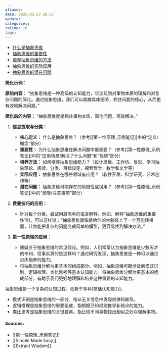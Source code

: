 ```yaml
---
aliases: 
date: 2025-03-23 20:35
update: 
categories: 
rating: 10
tags:
---
```

- [什么是抽象思维](#什么是抽象思维)
- [抽象思维的重要性](#抽象思维的重要性)
- [培养抽象思维的方法](#培养抽象思维的方法)
- [抽象思维的实际应用](#抽象思维的实际应用)
- [抽象思维的潜在问题](#抽象思维的潜在问题)


**简化示例：**

**原始内容：** “抽象思维是一种高级的认知能力，它涉及到对事物本质的理解和对复杂问题的简化。通过抽象思维，我们可以超越具体细节，抓住问题的核心，从而更有效地解决问题。”

**简化后的内容：** “抽象思维就是抓住事物本质，简化问题，高效解决。”

1.  **信息提取与分类：**
    *   **核心定义：** 什么是抽象思维？（参考[[第一性原理_示例笔记]]中的“定义/概念”部分）
    *   **重要性：** 为什么抽象思维在解决问题中很重要？（参考[[第一性原理_示例笔记]]中的“应用场景/解决了什么问题”和“优势”部分）
    *   **培养方法：** 如何培养抽象思维能力？（设计思维、工作坊、反思、学习抽象理论、阅读、分类、目标设定、探索哲学、数学和文学等）
    *   **实际应用：** 抽象思维在哪些领域有应用？（软件开发、科学研究、艺术创作等）
    *   **潜在问题：** 抽象思维可能存在的局限性或误用？（参考[[第一性原理_示例笔记]]中的“局限/注意事项”部分）

2.  **费曼技巧的应用：**
    *   针对每个分类，尝试用最简单的语言解释。例如，解释“抽象思维的重要性”时，可以这样说：“抽象思维就像是给你的大脑装上了一个万能转换器，让你能把复杂的问题变成简单的模型，更容易找到解决办法。”
  

3.  **第一性原理的应用：**
    *   质疑关于抽象思维的常见假设。例如，人们常常认为抽象思维是少数天才的专利，但事实真的是这样吗？通过研究发现，抽象思维是一种可以通过训练培养的能力。
    *   将抽象思维分解为更基本的组成部分。例如，抽象思维可能涉及到模式识别、逻辑推理、类比思考等基本认知能力。将抽象思维分解为更基本的组成部分，有助于我们更好地理解和培养这种重要的认知能力。

  抽象思维是一个复杂的认知过程，依赖于多种[基础认知能力]。
*   模式识别是抽象思维的一部分，指从无关信息中发现规律和联系。
*   逻辑推理是抽象思维的重要组成，指根据已知规则推导新结论的能力。
*   类比思考是抽象思维的关键要素，指比较不同事物找出相似之处以理解事物。











#### Sources:

- [[第一性原理_示例笔记]]
- [[Simple Made Easy]]
- [[Extract Wisdom]]